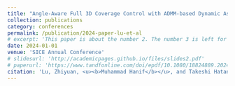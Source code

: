 ```yaml
---
title: "Angle-Aware Full 3D Coverage Control with ADMM-based Dynamic Assignment of Charging Stations"
collection: publications
category: conferences
permalink: /publication/2024-paper-lu-et-al
# excerpt: 'This paper is about the number 2. The number 3 is left for future work.'
date: 2024-01-01
venue: 'SICE Annual Conference'
# slidesurl: 'http://academicpages.github.io/files/slides2.pdf'
# paperurl: 'https://www.tandfonline.com/doi/epdf/10.1080/18824889.2024.2351637?needAccess=true'
citation: 'Lu, Zhiyuan, <u><b>Muhammad Hanif</b></u>, and Takeshi Hatanaka. (2024). "<b>Angle-Aware Full 3D Coverage Control with ADMM-based Dynamic Assignment of Charging Stations.</b>" <i>SICE Annual Conference</i>, to be presented.'
---
```


<!-- The contents above will be part of a list of publications, if the user clicks the link for the publication than the contents of section will be rendered as a full page, allowing you to provide more information about the paper for the reader. When publications are displayed as a single page, the contents of the above "citation" field will automatically be included below this section in a smaller font. -->